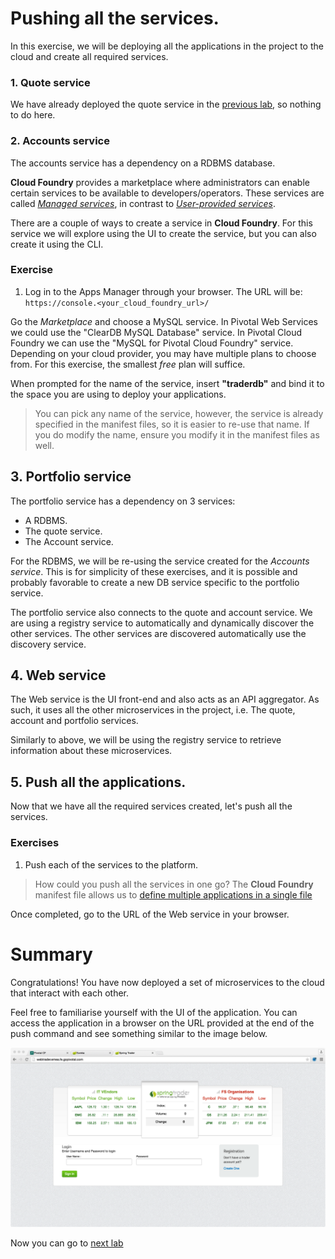 # Pushing all the services.

In this exercise, we will be deploying all the applications in the project to the cloud and create all required services.

### 1. Quote service
We have already deployed the quote service in the [previous lab](lab_pushquote.md), so nothing to do here.

### 2. Accounts service
The accounts service has a dependency on a RDBMS database.

**Cloud Foundry** provides a marketplace where administrators can enable certain services to be available to developers/operators. These services are called [*Managed services*](http://docs.pivotal.io/pivotalcf/devguide/services/#managed-services), in contrast to [*User-provided services*](http://docs.pivotal.io/pivotalcf/devguide/services/#user-provided-services).

There are a couple of ways to create a service in **Cloud Foundry**. For this service we will explore using the UI to create the service, but you can also create it using the CLI.

### Exercise

1. Log in to the Apps Manager through your browser. The URL will be: `https://console.<your_cloud_foundry_url>/`

Go the *Marketplace* and choose a MySQL service. In Pivotal Web Services we could use the "ClearDB MySQL Database" service. In Pivotal Cloud Foundry we can use the "MySQL for Pivotal Cloud Foundry" service. Depending on your cloud provider, you may have multiple plans to choose from. For this exercise, the smallest *free* plan will suffice.

When prompted for the name of the service, insert **"traderdb"** and bind it to the space you are using to deploy your applications.

> You can pick any name of the service, however, the service is already specified in the manifest files, so it is easier to re-use that name. If you do modify the name, ensure you modify it in the manifest files as well.

## 3. Portfolio service

The portfolio service has a dependency on 3 services:

- A RDBMS.
- The quote service.
- The Account service.

For the RDBMS, we will be re-using the service created for the *Accounts service*. This is for simplicity of these exercises, and it is possible and probably favorable to create a new DB service specific to the portfolio service.

The portfolio service also connects to the quote and account service. We are using a registry service to automatically and dynamically discover the other services. The other services are discovered automatically use the discovery service.

## 4. Web service
The Web service is the UI front-end and also acts as an API aggregator. As such, it uses all the other microservices in the project, i.e. The quote, account and portfolio services.

Similarly to above, we will be using the registry service to retrieve information about these microservices.


## 5. Push all the applications.

Now that we have all the required services created, let's push all the services.

### Exercises

1. Push each of the services to the platform.

> How could you push all the services in one go?
> The **Cloud Foundry** manifest file allows us to [define multiple applications in a single file](http://docs.pivotal.io/pivotalcf/devguide/deploy-apps/manifest.html#multi-apps)

Once completed, go to the URL of the Web service in your browser.

# Summary
Congratulations! You have now deployed a set of microservices to the cloud that interact with each other.

Feel free to familiarise yourself with the UI of the application. You can access the application in a browser on the URL provided at the end of the push command and see something similar to the image below.

![Spring Trader](/docs/springtrader.png)

Now you can go to [next lab](lab_scale.md)
